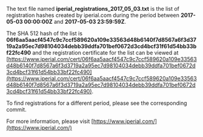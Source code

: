 The text file named **iperial_registrations_2017_05_03.txt** is the list of registration hashes created by iperial.com during the period between **2017-05-03 00:00:00Z** and **2017-05-03 23:59:59Z**.

The SHA 512 hash of the list is **06f6aa5aacf4547c9c7ccf589620a109e33563d48b6140f7d8567a6f3d3719a2a95ec7d98104034debb39ddfa701bef0672d3cd4bcf31f61d54bb33bf22fc490** and the registration certificate for the list can be viewed at [https://www.iperial.com/cert/06f6aa5aacf4547c9c7ccf589620a109e33563d48b6140f7d8567a6f3d3719a2a95ec7d98104034debb39ddfa701bef0672d3cd4bcf31f61d54bb33bf22fc490](https://www.iperial.com/cert/06f6aa5aacf4547c9c7ccf589620a109e33563d48b6140f7d8567a6f3d3719a2a95ec7d98104034debb39ddfa701bef0672d3cd4bcf31f61d54bb33bf22fc490).

To find registrations for a different period, please see the corresponding commit.

For more information, please visit [https://www.iperial.com/](https://www.iperial.com/)
